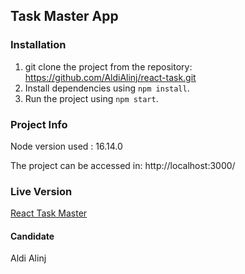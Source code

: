 ## Task Master App

### Installation
1.  git clone the project from the repository: https://github.com/AldiAlinj/react-task.git
2.  Install dependencies using `npm install`.
3.  Run the project using `npm start`.

### Project Info
Node version used : 16.14.0 

The project can be accessed in: http://localhost:3000/


### Live Version
[React Task Master](https://reacttaskmaster.netlify.app/)


#### Candidate

Aldi Alinj
